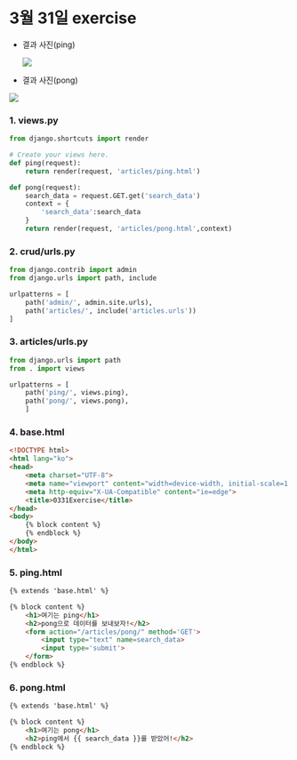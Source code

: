 # 3월 31일 exercise

* 결과 사진(ping)

  ![](C:\TurtleLab\SSAFY\online-lectures(과제업로드)\0331\exercise\images\ex1.PNG)

* 결과 사진(pong)

![](C:\TurtleLab\SSAFY\online-lectures(과제업로드)\0331\exercise\images\ex2.PNG)

### 1.  views.py

```python
from django.shortcuts import render

# Create your views here.
def ping(request):
    return render(request, 'articles/ping.html')

def pong(request):
    search_data = request.GET.get('search_data')
    context = {
        'search_data':search_data
    }
    return render(request, 'articles/pong.html',context)
```



### 2. crud/urls.py

```python
from django.contrib import admin
from django.urls import path, include

urlpatterns = [
    path('admin/', admin.site.urls),
    path('articles/', include('articles.urls'))
]
```



### 3. articles/urls.py

```python
from django.urls import path
from . import views

urlpatterns = [
    path('ping/', views.ping),
    path('pong/', views.pong),
    ]
```



### 4. base.html

```html
<!DOCTYPE html>
<html lang="ko">
<head>
    <meta charset="UTF-8">
    <meta name="viewport" content="width=device-width, initial-scale=1.0">
    <meta http-equiv="X-UA-Compatible" content="ie=edge">
    <title>0331Exercise</title>
</head>
<body>
    {% block content %}
    {% endblock %}
</body>
</html>
```



### 5. ping.html

```html
{% extends 'base.html' %}

{% block content %}
    <h1>여기는 ping</h1>
    <h2>pong으로 데이터를 보내보자!</h2>
    <form action="/articles/pong/" method='GET'>
        <input type="text" name=search_data>
        <input type='submit'>
    </form>
{% endblock %}
```



### 6. pong.html

```html
{% extends 'base.html' %}

{% block content %}
    <h1>여기는 pong</h1>
    <h2>ping에서 {{ search_data }}를 받았어!</h2>
{% endblock %}
```



